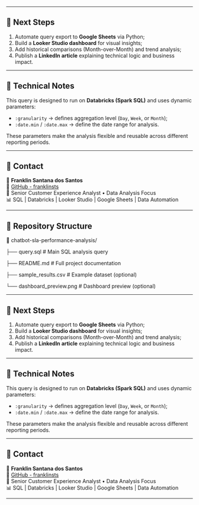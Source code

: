 
---

## 🚀 Next Steps  

1. Automate query export to **Google Sheets** via Python;  
2. Build a **Looker Studio dashboard** for visual insights;  
3. Add historical comparisons (Month-over-Month) and trend analysis;  
4. Publish a **LinkedIn article** explaining technical logic and business impact.  

---

## 🧠 Technical Notes  

This query is designed to run on **Databricks (Spark SQL)** and uses dynamic parameters:  
- `:granularity` → defines aggregation level (`Day`, `Week`, or `Month`);  
- `:date.min` / `:date.max` → define the date range for analysis.  

These parameters make the analysis flexible and reusable across different reporting periods.

---

## 📎 Contact  

👤 **Franklin Santana dos Santos**  
🔗 [GitHub - franklinsts](https://github.com/franklinsts)  
💼 Senior Customer Experience Analyst • Data Analysis Focus  
📊 SQL | Databricks | Looker Studio | Google Sheets | Data Automation  

---

## 🧱 Repository Structure  

📁 chatbot-sla-performance-analysis/ 

├── query.sql # Main SQL analysis query

├── README.md # Full project documentation

├── sample_results.csv # Example dataset (optional)

└── dashboard_preview.png # Dashboard preview (optional)

---

## 🚀 Next Steps  

1. Automate query export to **Google Sheets** via Python;  
2. Build a **Looker Studio dashboard** for visual insights;  
3. Add historical comparisons (Month-over-Month) and trend analysis;  
4. Publish a **LinkedIn article** explaining technical logic and business impact.  

---

## 🧠 Technical Notes  

This query is designed to run on **Databricks (Spark SQL)** and uses dynamic parameters:  
- `:granularity` → defines aggregation level (`Day`, `Week`, or `Month`);  
- `:date.min` / `:date.max` → define the date range for analysis.  

These parameters make the analysis flexible and reusable across different reporting periods.

---

## 📎 Contact  

👤 **Franklin Santana dos Santos**  
🔗 [GitHub - franklinsts](https://github.com/franklinsts)  
💼 Senior Customer Experience Analyst • Data Analysis Focus  
📊 SQL | Databricks | Looker Studio | Google Sheets | Data Automation  

---

